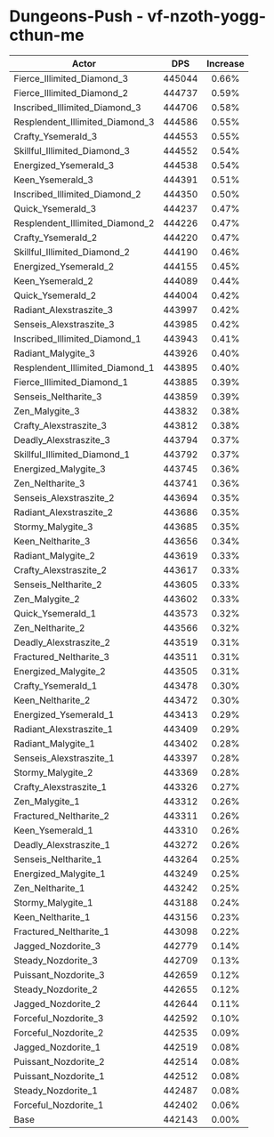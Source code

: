# Dungeons-Push - vf-nzoth-yogg-cthun-me
| Actor | DPS | Increase |
|---|:---:|:---:|
|Fierce_Illimited_Diamond_3|445044|0.66%|
|Fierce_Illimited_Diamond_2|444737|0.59%|
|Inscribed_Illimited_Diamond_3|444706|0.58%|
|Resplendent_Illimited_Diamond_3|444586|0.55%|
|Crafty_Ysemerald_3|444553|0.55%|
|Skillful_Illimited_Diamond_3|444552|0.54%|
|Energized_Ysemerald_3|444538|0.54%|
|Keen_Ysemerald_3|444391|0.51%|
|Inscribed_Illimited_Diamond_2|444350|0.50%|
|Quick_Ysemerald_3|444237|0.47%|
|Resplendent_Illimited_Diamond_2|444226|0.47%|
|Crafty_Ysemerald_2|444220|0.47%|
|Skillful_Illimited_Diamond_2|444190|0.46%|
|Energized_Ysemerald_2|444155|0.45%|
|Keen_Ysemerald_2|444089|0.44%|
|Quick_Ysemerald_2|444004|0.42%|
|Radiant_Alexstraszite_3|443997|0.42%|
|Senseis_Alexstraszite_3|443985|0.42%|
|Inscribed_Illimited_Diamond_1|443943|0.41%|
|Radiant_Malygite_3|443926|0.40%|
|Resplendent_Illimited_Diamond_1|443895|0.40%|
|Fierce_Illimited_Diamond_1|443885|0.39%|
|Senseis_Neltharite_3|443859|0.39%|
|Zen_Malygite_3|443832|0.38%|
|Crafty_Alexstraszite_3|443812|0.38%|
|Deadly_Alexstraszite_3|443794|0.37%|
|Skillful_Illimited_Diamond_1|443792|0.37%|
|Energized_Malygite_3|443745|0.36%|
|Zen_Neltharite_3|443741|0.36%|
|Senseis_Alexstraszite_2|443694|0.35%|
|Radiant_Alexstraszite_2|443686|0.35%|
|Stormy_Malygite_3|443685|0.35%|
|Keen_Neltharite_3|443656|0.34%|
|Radiant_Malygite_2|443619|0.33%|
|Crafty_Alexstraszite_2|443617|0.33%|
|Senseis_Neltharite_2|443605|0.33%|
|Zen_Malygite_2|443602|0.33%|
|Quick_Ysemerald_1|443573|0.32%|
|Zen_Neltharite_2|443566|0.32%|
|Deadly_Alexstraszite_2|443519|0.31%|
|Fractured_Neltharite_3|443511|0.31%|
|Energized_Malygite_2|443505|0.31%|
|Crafty_Ysemerald_1|443478|0.30%|
|Keen_Neltharite_2|443472|0.30%|
|Energized_Ysemerald_1|443413|0.29%|
|Radiant_Alexstraszite_1|443409|0.29%|
|Radiant_Malygite_1|443402|0.28%|
|Senseis_Alexstraszite_1|443397|0.28%|
|Stormy_Malygite_2|443369|0.28%|
|Crafty_Alexstraszite_1|443326|0.27%|
|Zen_Malygite_1|443312|0.26%|
|Fractured_Neltharite_2|443311|0.26%|
|Keen_Ysemerald_1|443310|0.26%|
|Deadly_Alexstraszite_1|443272|0.26%|
|Senseis_Neltharite_1|443264|0.25%|
|Energized_Malygite_1|443249|0.25%|
|Zen_Neltharite_1|443242|0.25%|
|Stormy_Malygite_1|443188|0.24%|
|Keen_Neltharite_1|443156|0.23%|
|Fractured_Neltharite_1|443098|0.22%|
|Jagged_Nozdorite_3|442779|0.14%|
|Steady_Nozdorite_3|442709|0.13%|
|Puissant_Nozdorite_3|442659|0.12%|
|Steady_Nozdorite_2|442655|0.12%|
|Jagged_Nozdorite_2|442644|0.11%|
|Forceful_Nozdorite_3|442592|0.10%|
|Forceful_Nozdorite_2|442535|0.09%|
|Jagged_Nozdorite_1|442519|0.08%|
|Puissant_Nozdorite_2|442514|0.08%|
|Puissant_Nozdorite_1|442512|0.08%|
|Steady_Nozdorite_1|442487|0.08%|
|Forceful_Nozdorite_1|442402|0.06%|
|Base|442143|0.00%|
